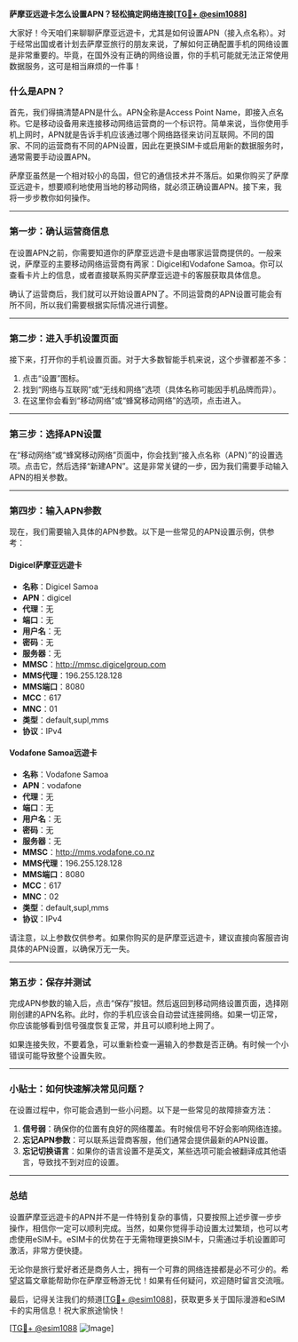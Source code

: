 **萨摩亚远遊卡怎么设置APN？轻松搞定网络连接[[TG💪+ @esim1088](https://t.me/s/esim1088)]**

大家好！今天咱们来聊聊萨摩亚远遊卡，尤其是如何设置APN（接入点名称）。对于经常出国或者计划去萨摩亚旅行的朋友来说，了解如何正确配置手机的网络设置是非常重要的。毕竟，在国外没有正确的网络设置，你的手机可能就无法正常使用数据服务，这可是相当麻烦的一件事！

### 什么是APN？

首先，我们得搞清楚APN是什么。APN全称是Access Point Name，即接入点名称。它是移动设备用来连接移动网络运营商的一个标识符。简单来说，当你使用手机上网时，APN就是告诉手机应该通过哪个网络路径来访问互联网。不同的国家、不同的运营商有不同的APN设置，因此在更换SIM卡或启用新的数据服务时，通常需要手动设置APN。

萨摩亚虽然是一个相对较小的岛国，但它的通信技术并不落后。如果你购买了萨摩亚远遊卡，想要顺利地使用当地的移动网络，就必须正确设置APN。接下来，我将一步步教你如何操作。

---

### 第一步：确认运营商信息

在设置APN之前，你需要知道你的萨摩亚远遊卡是由哪家运营商提供的。一般来说，萨摩亚的主要移动网络运营商有两家：Digicel和Vodafone Samoa。你可以查看卡片上的信息，或者直接联系购买萨摩亚远遊卡的客服获取具体信息。

确认了运营商后，我们就可以开始设置APN了。不同运营商的APN设置可能会有所不同，所以我们需要根据实际情况进行调整。

---

### 第二步：进入手机设置页面

接下来，打开你的手机设置页面。对于大多数智能手机来说，这个步骤都差不多：

1. 点击“设置”图标。
2. 找到“网络与互联网”或“无线和网络”选项（具体名称可能因手机品牌而异）。
3. 在这里你会看到“移动网络”或“蜂窝移动网络”的选项，点击进入。

---

### 第三步：选择APN设置

在“移动网络”或“蜂窝移动网络”页面中，你会找到“接入点名称（APN）”的设置选项。点击它，然后选择“新建APN”。这是非常关键的一步，因为我们需要手动输入APN的相关参数。

---

### 第四步：输入APN参数

现在，我们需要输入具体的APN参数。以下是一些常见的APN设置示例，供参考：

#### Digicel萨摩亚远遊卡
- **名称**：Digicel Samoa
- **APN**：digicel
- **代理**：无
- **端口**：无
- **用户名**：无
- **密码**：无
- **服务器**：无
- **MMSC**：http://mmsc.digicelgroup.com
- **MMS代理**：196.255.128.128
- **MMS端口**：8080
- **MCC**：617
- **MNC**：01
- **类型**：default,supl,mms
- **协议**：IPv4

#### Vodafone Samoa远遊卡
- **名称**：Vodafone Samoa
- **APN**：vodafone
- **代理**：无
- **端口**：无
- **用户名**：无
- **密码**：无
- **服务器**：无
- **MMSC**：http://mms.vodafone.co.nz
- **MMS代理**：196.255.128.128
- **MMS端口**：8080
- **MCC**：617
- **MNC**：02
- **类型**：default,supl,mms
- **协议**：IPv4

请注意，以上参数仅供参考。如果你购买的是萨摩亚远遊卡，建议直接向客服咨询具体的APN设置，以确保万无一失。

---

### 第五步：保存并测试

完成APN参数的输入后，点击“保存”按钮。然后返回到移动网络设置页面，选择刚刚创建的APN名称。此时，你的手机应该会自动尝试连接网络。如果一切正常，你应该能够看到信号强度恢复正常，并且可以顺利地上网了。

如果连接失败，不要着急，可以重新检查一遍输入的参数是否正确。有时候一个小错误可能导致整个设置失败。

---

### 小贴士：如何快速解决常见问题？

在设置过程中，你可能会遇到一些小问题。以下是一些常见的故障排查方法：

1. **信号弱**：确保你的位置有良好的网络覆盖。有时候信号不好会影响网络连接。
2. **忘记APN参数**：可以联系运营商客服，他们通常会提供最新的APN设置。
3. **忘记切换语言**：如果你的语言设置不是英文，某些选项可能会被翻译成其他语言，导致找不到对应的设置。

---

### 总结

设置萨摩亚远遊卡的APN并不是一件特别复杂的事情，只要按照上述步骤一步步操作，相信你一定可以顺利完成。当然，如果你觉得手动设置太过繁琐，也可以考虑使用eSIM卡。eSIM卡的优势在于无需物理更换SIM卡，只需通过手机设置即可激活，非常方便快捷。

无论你是旅行爱好者还是商务人士，拥有一个可靠的网络连接都是必不可少的。希望这篇文章能帮助你在萨摩亚畅游无忧！如果有任何疑问，欢迎随时留言交流哦。

最后，记得关注我们的频道[[TG💪+ @esim1088](https://t.me/s/esim1088)]，获取更多关于国际漫游和eSIM卡的实用信息！祝大家旅途愉快！

[[TG💪+ @esim1088](https://t.me/s/esim1088) ![Image](https://i.postimg.cc/4NQfJmqS/Snipaste-2025-05-13-00-14-12.png)]